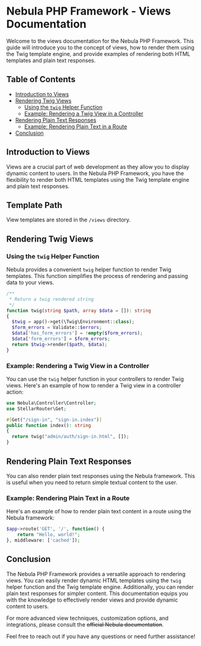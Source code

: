 # Nebula PHP Framework - Views Documentation

Welcome to the views documentation for the Nebula PHP Framework. This guide will introduce you to the concept of views, how to render them using the Twig template engine, and provide examples of rendering both HTML templates and plain text responses.

## Table of Contents

- [Introduction to Views](#introduction-to-views)
- [Rendering Twig Views](#rendering-twig-views)
  - [Using the `twig` Helper Function](#using-the-twig-helper-function)
  - [Example: Rendering a Twig View in a Controller](#example-rendering-a-twig-view-in-a-controller)
- [Rendering Plain Text Responses](#rendering-plain-text-responses)
  - [Example: Rendering Plain Text in a Route](#example-rendering-plain-text-in-a-route)
- [Conclusion](#conclusion)

## Introduction to Views

Views are a crucial part of web development as they allow you to display dynamic content to users. In the Nebula PHP Framework, you have the flexibility to render both HTML templates using the Twig template engine and plain text responses.

## Template Path

View templates are stored in the `/views` directory.

## Rendering Twig Views

### Using the `twig` Helper Function

Nebula provides a convenient `twig` helper function to render Twig templates. This function simplifies the process of rendering and passing data to your views.

```php
/**
 * Return a twig rendered string
 */
function twig(string $path, array $data = []): string
{
  $twig = app()->get(\Twig\Environment::class);
  $form_errors = Validate::$errors;
  $data['has_form_errors'] = !empty($form_errors);
  $data['form_errors'] = $form_errors;
  return $twig->render($path, $data);
}
```

### Example: Rendering a Twig View in a Controller

You can use the `twig` helper function in your controllers to render Twig views. Here's an example of how to render a Twig view in a controller action:

```php
use Nebula\Controller\Controller;
use StellarRouter\Get;

#[Get("/sign-in", "sign-in.index")]
public function index(): string
{
  return twig("admin/auth/sign-in.html", []);
}
```

## Rendering Plain Text Responses

You can also render plain text responses using the Nebula framework. This is useful when you need to return simple textual content to the user.

### Example: Rendering Plain Text in a Route

Here's an example of how to render plain text content in a route using the Nebula framework:

```php
$app->route('GET', '/', function() {
    return "Hello, world!";
}, middleware: ['cached']);
```

## Conclusion

The Nebula PHP Framework provides a versatile approach to rendering views. You can easily render dynamic HTML templates using the `twig` helper function and the Twig template engine. Additionally, you can render plain text responses for simpler content. This documentation equips you with the knowledge to effectively render views and provide dynamic content to users.

For more advanced view techniques, customization options, and integrations, please consult the <s>official Nebula documentation</s>.

Feel free to reach out if you have any questions or need further assistance!
